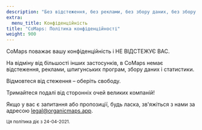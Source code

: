 ```yaml
---
description: "Без відстеження, без реклами, без збору даних, без збору статистики, без шпигунських програм"
extra:
  menu_title: Конфіденційність
title: "CoMaps: Політика конфіденційності"
weight: 900
---
```


CoMaps поважає вашу конфіденційність і НЕ ВІДСТЕЖУЄ ВАС.

На відміну від більшості інших застосунків, в CoMaps немає
відстеження, реклами, шпигунських програм, збору даних і статистики.

Відмовтеся від стеження – оберіть свободу.

Тримайтеся подалі від сторонніх очей великих компаній!

Якщо у вас є запитання або пропозиції, будь ласка, зв'яжіться з нами за
адресою [legal@organicmaps.app](mailto:legal@organicmaps.app).

<sub>Ця політика діє з 24-04-2021.</sub>
